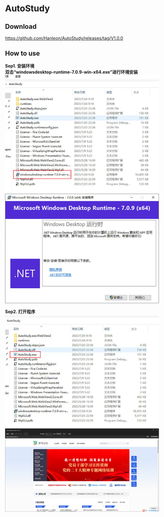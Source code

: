 # AutoStudy

## Download
https://github.com/Hanleon/AutoStudy/releases/tag/V1.0.0


## How to use
__Sep1. 安装环境  
双击“windowsdesktop-runtime-7.0.9-win-x64.exe”进行环境安装__ 
![image](https://github.com/Hanleon/AutoStudy/blob/main/1.jpg)  
![image](https://github.com/Hanleon/AutoStudy/blob/main/2.jpg)  

__Sep2. 打开程序__  
![image](https://github.com/Hanleon/AutoStudy/blob/main/3.jpg)  
![image](https://github.com/Hanleon/AutoStudy/blob/main/4.jpg)  
